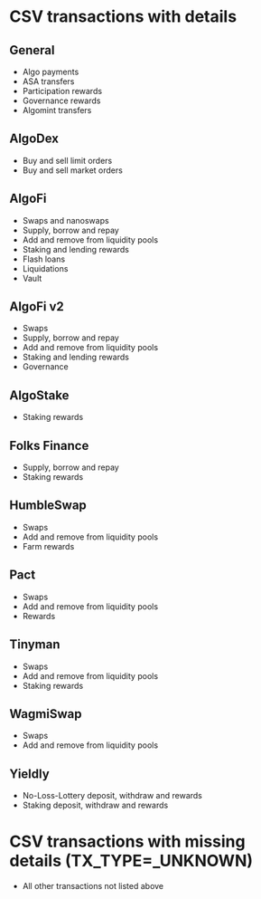 # CSV transactions with details

## General
- Algo payments
- ASA transfers
- Participation rewards
- Governance rewards
- Algomint transfers

## AlgoDex
- Buy and sell limit orders
- Buy and sell market orders

## AlgoFi
- Swaps and nanoswaps
- Supply, borrow and repay
- Add and remove from liquidity pools
- Staking and lending rewards
- Flash loans
- Liquidations
- Vault

## AlgoFi v2
- Swaps
- Supply, borrow and repay
- Add and remove from liquidity pools
- Staking and lending rewards
- Governance

## AlgoStake
- Staking rewards

## Folks Finance
- Supply, borrow and repay
- Staking rewards

## HumbleSwap
- Swaps
- Add and remove from liquidity pools
- Farm rewards

## Pact
- Swaps
- Add and remove from liquidity pools
- Rewards

## Tinyman
- Swaps
- Add and remove from liquidity pools
- Staking rewards

## WagmiSwap
- Swaps
- Add and remove from liquidity pools

## Yieldly
- No-Loss-Lottery deposit, withdraw and rewards
- Staking deposit, withdraw and rewards

# CSV transactions with missing details (TX_TYPE=_UNKNOWN)
- All other transactions not listed above
